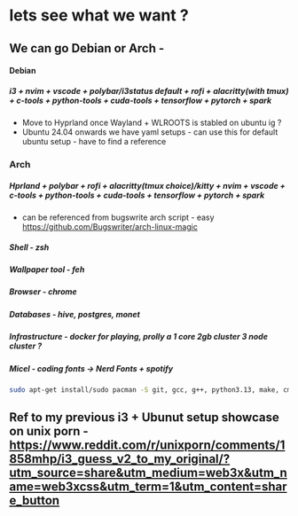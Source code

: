 # lets see what we want ?

## We can go Debian or Arch - 

  #### Debian
  ##### i3 + nvim + vscode + polybar/i3status default + rofi + alacritty(with tmux) + c-tools + python-tools + cuda-tools + tensorflow + pytorch + spark
   - Move to Hyprland once Wayland + WLROOTS is stabled on ubuntu ig ?
   - Ubuntu 24.04 onwards we have yaml setups - can use this for default ubuntu setup - have to find a reference

  ### Arch
  ##### Hprland + polybar + rofi + alacritty(tmux choice)/kitty + nvim + vscode + c-tools + python-tools + cuda-tools + tensorflow + pytorch + spark
   - can be referenced from bugswrite arch script - easy https://github.com/Bugswriter/arch-linux-magic

##### Shell - zsh
##### Wallpaper tool - feh
##### Browser - chrome
##### Databases - hive, postgres, monet
##### Infrastructure - docker for playing, prolly a 1 core 2gb cluster 3 node cluster ?
##### Micel - coding fonts -> Nerd Fonts + spotify

```bash
sudo apt-get install/sudo pacman -S git, gcc, g++, python3.13, make, cmake, clangd, ssh
```

## Ref to my previous i3 + Ubunut setup showcase on unix porn - https://www.reddit.com/r/unixporn/comments/1858mhp/i3_guess_v2_to_my_original/?utm_source=share&utm_medium=web3x&utm_name=web3xcss&utm_term=1&utm_content=share_button
